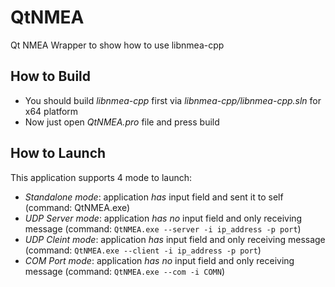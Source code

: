 # QtNMEA
Qt NMEA Wrapper to show how to use libnmea-cpp

## How to Build

- You should build *libnmea-cpp* first via *libnmea-cpp/libnmea-cpp.sln* for x64 platform
- Now just open *QtNMEA.pro* file and press build

## How to Launch

This application supports 4 mode to launch:

- _Standalone mode_: application _has_ input field and sent it to self (command: QtNMEA.exe)
- _UDP Server mode_: application _has no_ input field and only receiving message (command: `QtNMEA.exe --server -i ip_address -p port`)
- _UDP Cleint mode_: application _has_ input field and only receiving message (command: `QtNMEA.exe --client -i ip_address -p port`)
- _COM Port mode_: application _has no_ input field and only receiving message (command: `QtNMEA.exe --com -i COMN`)
